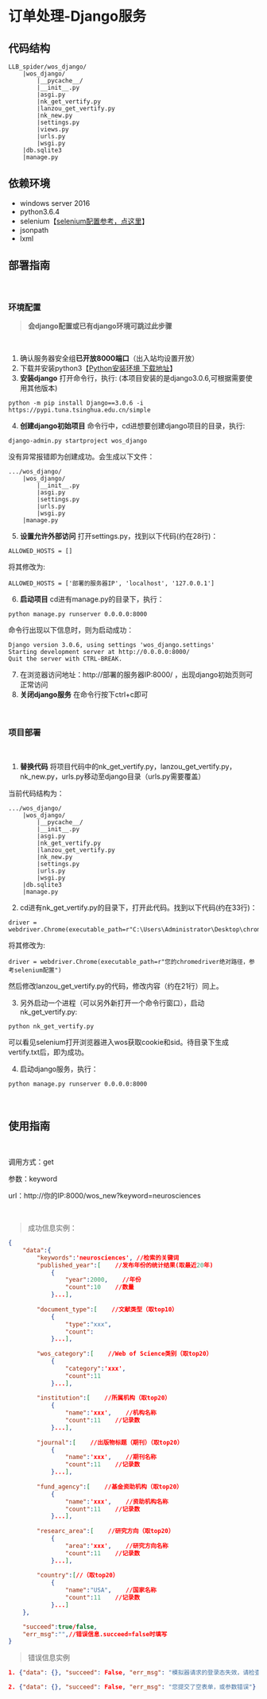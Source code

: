 
# **订单处理-Django服务**

## 代码结构
```
LLB_spider/wos_django/
    |wos_django/
        |__pycache__/
        |__init__.py
        |asgi.py
        |nk_get_vertify.py
        |lanzou_get_vertify.py
        |nk_new.py
        |settings.py
        |views.py
        |urls.py
        |wsgi.py
    |db.sqlite3
    |manage.py
```

## 依赖环境
- windows server 2016
- python3.6.4
- selenium【[selenium配置参考，点这里](https://zhuanlan.zhihu.com/p/372590832)】
- jsonpath
- lxml


## 部署指南

<br />

### 环境配置

> **会django配置或已有django环境可跳过此步骤**

<br />

1. 确认服务器安全组**已开放8000端口**（出入站均设置开放）
2. 下载并安装python3【[Python安装环境 下载地址](https://www.python.org/downloads/)】
3. **安装django** 打开命令行，执行: (本项目安装的是django3.0.6,可根据需要使用其他版本)
```
python -m pip install Django==3.0.6 -i https://pypi.tuna.tsinghua.edu.cn/simple
```
4. **创建django初始项目** 命令行中，cd进想要创建django项目的目录，执行:
```
django-admin.py startproject wos_django
```
没有异常报错即为创建成功。会生成以下文件：
```
.../wos_django/
    |wos_django/
        |__init__.py
        |asgi.py
        |settings.py
        |urls.py
        |wsgi.py
    |manage.py
```
5. **设置允许外部访问**  打开settings.py，找到以下代码(约在28行)：
```
ALLOWED_HOSTS = []
```
将其修改为:
```
ALLOWED_HOSTS = ['部署的服务器IP', 'localhost', '127.0.0.1']
```
6. **启动项目** cd进有manage.py的目录下，执行：
```
python manage.py runserver 0.0.0.0:8000
```
命令行出现以下信息时，则为启动成功：
```
Django version 3.0.6, using settings 'wos_django.settings'
Starting development server at http://0.0.0.0:8000/
Quit the server with CTRL-BREAK.
```
7. 在浏览器访问地址：http://部署的服务器IP:8000/ ，出现django初始页则可正常访问
8. **关闭django服务** 在命令行按下ctrl+c即可

<br />

### 项目部署

<br />

1. **替换代码** 将项目代码中的nk_get_vertify.py，lanzou_get_vertify.py，nk_new.py，urls.py移动至django目录（urls.py需要覆盖）

当前代码结构为：
```
.../wos_django/
    |wos_django/
        |__pycache__/
        |__init__.py
        |asgi.py
        |nk_get_vertify.py
        |lanzou_get_vertify.py
        |nk_new.py
        |settings.py
        |urls.py
        |wsgi.py
    |db.sqlite3
    |manage.py
```

2. cd进有nk_get_vertify.py的目录下，打开此代码。找到以下代码(约在33行)：
```
driver = webdriver.Chrome(executable_path=r"C:\Users\Administrator\Desktop\chromedriver.exe")
```
将其修改为:
```
driver = webdriver.Chrome(executable_path=r"您的chromedriver绝对路径，参考selenium配置")
```

然后修改lanzou_get_vertify.py的代码，修改内容（约在21行）同上。

3. 另外启动一个进程（可以另外新打开一个命令行窗口），启动nk_get_vertify.py:
```
python nk_get_vertify.py
```
可以看见selenium打开浏览器进入wos获取cookie和sid。待目录下生成vertify.txt后，即为成功。

4. 启动django服务，执行：
```
python manage.py runserver 0.0.0.0:8000
```

<br />

## 使用指南

<br />

调用方式：get

参数：keyword

url：http://你的IP:8000/wos_new?keyword=neurosciences

<br />

> 成功信息实例：

```json 
{
    "data":{
        "keywords":'neurosciences', //检索的关键词
        "published_year":[    //发布年份的统计结果(取最近20年)
            {
                "year":2000,    //年份
                "count":10    //数量
            }...],
            
        "document_type":[    //文献类型（取top10）
            {
                "type":"xxx",
                "count":
            }...],
            
        "wos_category":[    //Web of Science类别（取top20）
            {
                "category":'xxx',
                "count":11
            }...],
            
        "institution":[    //所属机构（取top20）
            {
                "name":'xxx',    //机构名称
                "count":11    //记录数
            }...],
            
        "journal":[    //出版物标题（期刊）（取top20）
            {
                "name":'xxx',    //期刊名称
                "count":11    //记录数
            }...],
            
        "fund_agency":[    //基金资助机构（取top20）
            {
                "name":'xxx',    //资助机构名称
                "count":11    //记录数
            }...],
            
        "researc_area":[    //研究方向（取top20）
            {
                "area":'xxx',    //研究方向名称
                "count":11    //记录数
            }...],
            
        "country":[//（取top20）
            {
                "name":"USA",    //国家名称
                "count":11    //记录数
            }...]
    },

    "succeed":true/false,
    "err_msg":"",//错误信息.succeed=false时填写    
}
```

> 错误信息实例

```json
1. {"data": {}, "succeed": False, "err_msg": "模拟器请求的登录态失效，请检查是否能进入wos"}

2. {"data": {}, "succeed": False, "err_msg": "您提交了空表单，或参数错误"}
```

<br />